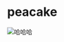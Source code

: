 # peacake
![哈哈哈](https://ss0.bdstatic.com/70cFuHSh_Q1YnxGkpoWK1HF6hhy/it/u=2853553659,1775735885&fm=26&gp=0.jpg "标题")
